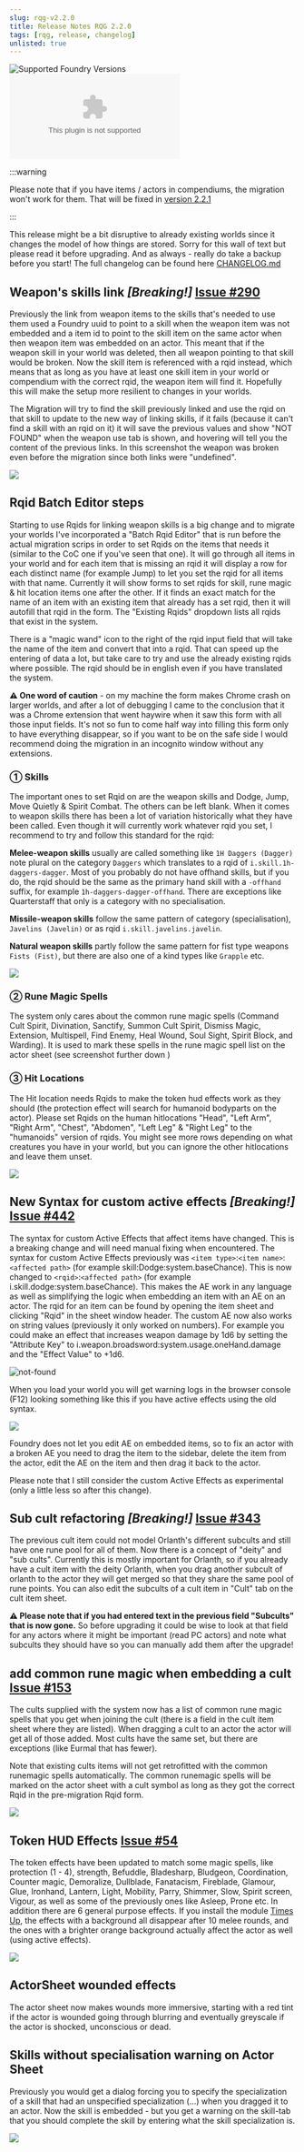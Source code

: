 ```yaml
---
slug: rqg-v2.2.0
title: Release Notes RQG 2.2.0
tags: [rqg, release, changelog]
unlisted: true
---
```


![Supported Foundry Versions](https://img.shields.io/endpoint?url=https://foundryshields.com/version?url=https://github.com/sun-dragon-cult/fvtt-system-rqg/releases/download/v2.2.0/system.json)
![Download Count](https://img.shields.io/github/downloads/sun-dragon-cult/fvtt-system-rqg/v2.2.0/rqg.zip)

:::warning

Please note that if you have items / actors in compendiums, the migration won't work for them. That
will be fixed in [version 2.2.1](rqg-v2.2.1)

:::

This release might be a bit disruptive to already existing worlds since it changes the model of how
things are stored. Sorry for this wall of text but please read it before upgrading. And as always -
really do take a backup before you start! The full changelog can be found here
[CHANGELOG.md](https://github.com/sun-dragon-cult/fvtt-system-rqg/blob/main/CHANGELOG.md)

## Weapon's skills link _[Breaking!]_ [Issue #290](https://github.com/sun-dragon-cult/fvtt-system-rqg/issues/290)

Previously the link from weapon items to the skills that's needed to use them used a Foundry uuid to
point to a skill when the weapon item was not embedded and a item id to point to the skill item on
the same actor when then weapon item was embedded on an actor. This meant that if the weapon skill
in your world was deleted, then all weapon pointing to that skill would be broken. Now the skill
item is referenced with a rqid instead, which means that as long as you have at least one skill item
in your world or compendium with the correct rqid, the weapon item will find it. Hopefully this will
make the setup more resilient to changes in your worlds.

The Migration will try to find the skill previously linked and use the rqid on that skill to update
to the new way of linking skills, if it fails (because it can't find a skill with an rqid on it) it
will save the previous values and show "NOT FOUND" when the weapon use tab is shown, and hovering
will tell you the content of the previous links. In this screenshot the weapon was broken even
before the migration since both links were "undefined".

![](not-found-weapon-skill-link.png)

## Rqid Batch Editor steps

Starting to use Rqids for linking weapon skills is a big change and to migrate your worlds I've
incorporated a "Batch Rqid Editor" that is run before the actual migration scrips in order to set
Rqids on the items that needs it (similar to the CoC one if you've seen that one). It will go
through all items in your world and for each item that is missing an rqid it will display a row for
each distinct name (for example Jump) to let you set the rqid for all items with that name.
Currently it will show forms to set rqids for skill, rune magic & hit location items one after the
other. If it finds an exact match for the name of an item with an existing item that already has a
set rqid, then it will autofill that rqid in the form. The "Existing Rqids" dropdown lists all rqids
that exist in the system.

There is a "magic wand" icon to the right of the rqid input field that will take the name of the
item and convert that into a rqid. That can speed up the entering of data a lot, but take care to
try and use the already existing rqids where possible. The rqid should be in english even if you
have translated the system.

**⚠ One word of caution** - on my machine the form makes Chrome crash on larger worlds, and after a
lot of debugging I came to the conclusion that it was a Chrome extension that went haywire when it
saw this form with all those input fields. It's not so fun to come half way into filling this form
only to have everything disappear, so if you want to be on the safe side I would recommend doing the
migration in an incognito window without any extensions.

### ① Skills

The important ones to set Rqid on are the weapon skills and Dodge, Jump, Move Quietly & Spirit
Combat. The others can be left blank. When it comes to weapon skills there has been a lot of
variation historically what they have been called. Even though it will currently work whatever rqid
you set, I recommend to try and follow this standard for the rqid:

**Melee-weapon skills** usually are called something like `1H Daggers (Dagger)` note plural on the
category `Daggers` which translates to a rqid of `i.skill.1h-daggers-dagger`. Most of you probably
do not have offhand skills, but if you do, the rqid should be the same as the primary hand skill
with a `-offhand` suffix, for example `1h-daggers-dagger-offhand`. There are exceptions like
Quarterstaff that only is a category with no specialisation.

**Missile-weapon skills** follow the same pattern of category (specialisation), `Javelins (Javelin)`
or as rqid `i.skill.javelins.javelin`.

**Natural weapon skills** partly follow the same pattern for fist type weapons `Fists (Fist)`, but
there are also one of a kind types like `Grapple` etc.

![](weapon-skill-rqids.png)

### ② Rune Magic Spells

The system only cares about the common rune magic spells (Command Cult Spirit, Divination, Sanctify,
Summon Cult Spirit, Dismiss Magic, Extension, Multispell, Find Enemy, Heal Wound, Soul Sight, Spirit
Block, and Warding). It is used to mark these spells in the rune magic spell list on the actor sheet
(see screenshot further down )

### ③ Hit Locations

The Hit location needs Rqids to make the token hud effects work as they should (the protection
effect will search for humanoid bodyparts on the actor). Please set Rqids on the human hitlocations
"Head", "Left Arm", "Right Arm", "Chest", "Abdomen", "Left Leg" & "Right Leg" to the "humanoids"
version of rqids. You might see more rows depending on what creatures you have in your world, but
you can ignore the other hitlocations and leave them unset.

![](hit-location-rqids.png)

## New Syntax for custom active effects _[Breaking!]_ [Issue #442](https://github.com/sun-dragon-cult/fvtt-system-rqg/issues/442)

The syntax for custom Active Effects that affect items have changed. This is a breaking change and
will need manual fixing when encountered. The syntax for custom Active Effects previously was
`<item type>`:`<item name>`:`<affected path>` (for example skill:Dodge:system.baseChance). This is
now changed to `<rqid>`:`<affected path>` (for example i.skill.dodge:system.baseChance). This makes
the AE work in any language as well as simplifying the logic when embedding an item with an AE on an
actor. The rqid for an item can be found by opening the item sheet and clicking "Rqid" in the sheet
window header. The custom AE now also works on string values (previously it only worked on numbers).
For example you could make an effect that increases weapon damage by 1d6 by setting the "Attribute
Key" to i.weapon.broadsword:system.usage.oneHand.damage and the "Effect Value" to +1d6.

![not-found](string-active-effect.png)

When you load your world you will get warning logs in the browser console (F12) looking something
like this if you have active effects using the old syntax.

![](old-ae-warning.png)

Foundry does not let you edit AE on embedded items, so to fix an actor with a broken AE you need to
drag the item to the sidebar, delete the item from the actor, edit the AE on the item and then drag
it back to the actor.

Please note that I still consider the custom Active Effects as experimental (only a little less so
after this change).

## Sub cult refactoring _[Breaking!]_ [Issue #343](https://github.com/sun-dragon-cult/fvtt-system-rqg/issues/343)

The previous cult item could not model Orlanth's different subcults and still have one rune pool for
all of them. Now there is a concept of "deity" and "sub cults". Currently this is mostly important
for Orlanth, so if you already have a cult item with the deity Orlanth, when you drag another
subcult of orlanth to the actor they will get merged so that they share the same pool of rune
points. You can also edit the subcults of a cult item in "Cult" tab on the cult item sheet.

**⚠ Please note that if you had entered text in the previous field "Subcults" that is now gone.**
So before upgrading it could be wise to look at that field for any actors where it might be
important (read PC actors) and note what subcults they should have so you can manually add them
after the upgrade!

## add common rune magic when embedding a cult [Issue #153](https://github.com/sun-dragon-cult/fvtt-system-rqg/issues/153)

The cults supplied with the system now has a list of common rune magic spells that you get when
joining the cult (there is a field in the cult item sheet where they are listed). When dragging a
cult to an actor the actor will get all of those added. Most cults have the same set, but there are
exceptions (like Eurmal that has fewer).

Note that existing cults items will not get retrofitted with the common runemagic spells
automatically. The common runemagic spells will be marked on the actor sheet with a cult symbol as
long as they got the correct Rqid in the pre-migration Rqid form.

![](common-rune-magic-marks.png)

## Token HUD Effects [Issue #54](https://github.com/sun-dragon-cult/fvtt-system-rqg/issues/54)

The token effects have been updated to match some magic spells, like protection (1 - 4), strength,
Befuddle, Bladesharp, Bludgeon, Coordination, Counter magic, Demoralize, Dullblade, Fanatacism,
Fireblade, Glamour, Glue, Ironhand, Lantern, Light, Mobility, Parry, Shimmer, Slow, Spirit screen,
Vigour, as well as some of the previously ones like Asleep, Prone etc. In addition there are 6
general purpose effects. If you install the module
[Times Up](https://foundryvtt.com/packages/times-up), the effects with a background all disappear
after 10 melee rounds, and the ones with a brighter orange background actually affect the actor as
well (using active effects).

![](token-effects.png)

## ActorSheet wounded effects

The actor sheet now makes wounds more immersive, starting with a red tint if the actor is wounded
going through blurring and eventually greyscale if the actor is shocked, unconscious or dead.

## Skills without specialisation warning on Actor Sheet

Previously you would get a dialog forcing you to specify the specialization of a skill that had an
unspecified specialization (...) when you dragged it to an actor. Now the skill is embedded - but
you get a warning on the skill-tab that you should complete the skill by entering what the skill
specialization is.

![](skill-specialization-warning.png)
